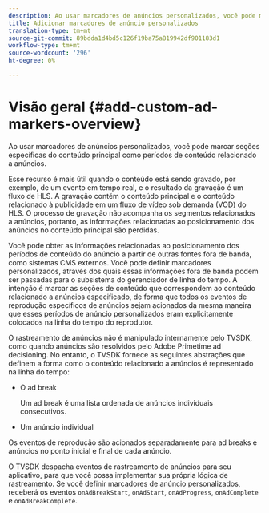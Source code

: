 ```yaml
---
description: Ao usar marcadores de anúncios personalizados, você pode marcar seções específicas do conteúdo principal como períodos de conteúdo relacionado a anúncios.
title: Adicionar marcadores de anúncio personalizados
translation-type: tm+mt
source-git-commit: 89bdda1d4bd5c126f19ba75a819942df901183d1
workflow-type: tm+mt
source-wordcount: '296'
ht-degree: 0%

---
```



# Visão geral {#add-custom-ad-markers-overview}

Ao usar marcadores de anúncios personalizados, você pode marcar seções específicas do conteúdo principal como períodos de conteúdo relacionado a anúncios.

Esse recurso é mais útil quando o conteúdo está sendo gravado, por exemplo, de um evento em tempo real, e o resultado da gravação é um fluxo de HLS. A gravação contém o conteúdo principal e o conteúdo relacionado à publicidade em um fluxo de vídeo sob demanda (VOD) do HLS. O processo de gravação não acompanha os segmentos relacionados a anúncios, portanto, as informações relacionadas ao posicionamento dos anúncios no conteúdo principal são perdidas.

Você pode obter as informações relacionadas ao posicionamento dos períodos de conteúdo do anúncio a partir de outras fontes fora de banda, como sistemas CMS externos. Você pode definir marcadores personalizados, através dos quais essas informações fora de banda podem ser passadas para o subsistema do gerenciador de linha do tempo. A intenção é marcar as seções de conteúdo que correspondem ao conteúdo relacionado a anúncios especificado, de forma que todos os eventos de reprodução específicos de anúncios sejam acionados da mesma maneira que esses períodos de anúncio personalizados eram explicitamente colocados na linha do tempo do reprodutor.

O rastreamento de anúncios não é manipulado internamente pelo TVSDK, como quando anúncios são resolvidos pelo Adobe Primetime ad decisioning. No entanto, o TVSDK fornece as seguintes abstrações que definem a forma como o conteúdo relacionado a anúncios é representado na linha do tempo:

* O ad break

   Um ad break é uma lista ordenada de anúncios individuais consecutivos.
* Um anúncio individual

Os eventos de reprodução são acionados separadamente para ad breaks e anúncios no ponto inicial e final de cada anúncio.

O TVSDK despacha eventos de rastreamento de anúncios para seu aplicativo, para que você possa implementar sua própria lógica de rastreamento. Se você definir marcadores de anúncio personalizados, receberá os eventos `onAdBreakStart`, `onAdStart`, `onAdProgress`, `onAdComplete` e `onAdBreakComplete`.
